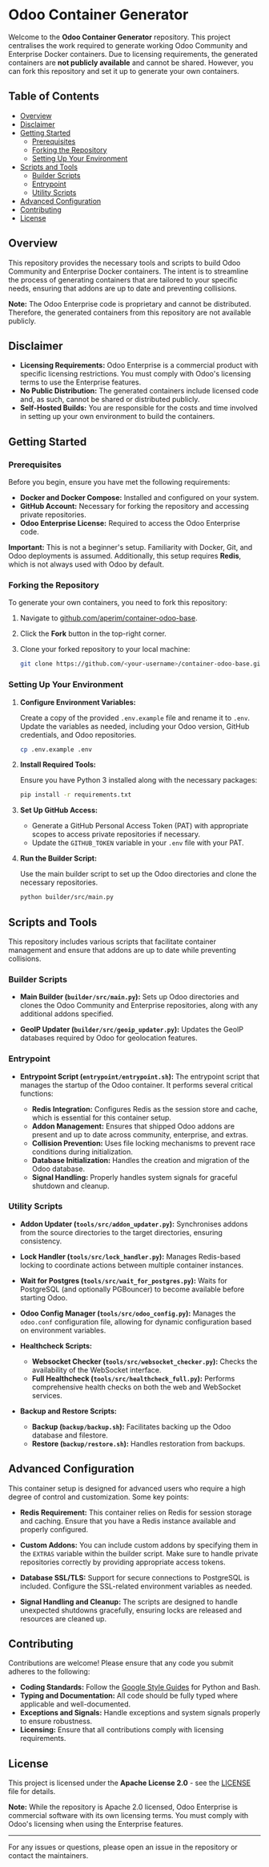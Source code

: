 # Odoo Container Generator

Welcome to the **Odoo Container Generator** repository. This project centralises the work required to generate working Odoo Community and Enterprise Docker containers. Due to licensing requirements, the generated containers are **not publicly available** and cannot be shared. However, you can fork this repository and set it up to generate your own containers.

## Table of Contents

- [Overview](#overview)
- [Disclaimer](#disclaimer)
- [Getting Started](#getting-started)
  - [Prerequisites](#prerequisites)
  - [Forking the Repository](#forking-the-repository)
  - [Setting Up Your Environment](#setting-up-your-environment)
- [Scripts and Tools](#scripts-and-tools)
  - [Builder Scripts](#builder-scripts)
  - [Entrypoint](#entrypoint)
  - [Utility Scripts](#utility-scripts)
- [Advanced Configuration](#advanced-configuration)
- [Contributing](#contributing)
- [License](#license)

## Overview

This repository provides the necessary tools and scripts to build Odoo Community and Enterprise Docker containers. The intent is to streamline the process of generating containers that are tailored to your specific needs, ensuring that addons are up to date and preventing collisions.

**Note:** The Odoo Enterprise code is proprietary and cannot be distributed. Therefore, the generated containers from this repository are not available publicly.

## Disclaimer

- **Licensing Requirements:** Odoo Enterprise is a commercial product with specific licensing restrictions. You must comply with Odoo's licensing terms to use the Enterprise features.
- **No Public Distribution:** The generated containers include licensed code and, as such, cannot be shared or distributed publicly.
- **Self-Hosted Builds:** You are responsible for the costs and time involved in setting up your own environment to build the containers.

## Getting Started

### Prerequisites

Before you begin, ensure you have met the following requirements:

- **Docker and Docker Compose:** Installed and configured on your system.
- **GitHub Account:** Necessary for forking the repository and accessing private repositories.
- **Odoo Enterprise License:** Required to access the Odoo Enterprise code.

**Important:** This is not a beginner's setup. Familiarity with Docker, Git, and Odoo deployments is assumed. Additionally, this setup requires **Redis**, which is not always used with Odoo by default.

### Forking the Repository

To generate your own containers, you need to fork this repository:

1. Navigate to [github.com/aperim/container-odoo-base](https://github.com/aperim/container-odoo-base).
2. Click the **Fork** button in the top-right corner.
3. Clone your forked repository to your local machine:

   ```bash
   git clone https://github.com/<your-username>/container-odoo-base.git
   ```

### Setting Up Your Environment

1. **Configure Environment Variables:**

   Create a copy of the provided `.env.example` file and rename it to `.env`. Update the variables as needed, including your Odoo version, GitHub credentials, and Odoo repositories.

   ```bash
   cp .env.example .env
   ```

2. **Install Required Tools:**

   Ensure you have Python 3 installed along with the necessary packages:

   ```bash
   pip install -r requirements.txt
   ```

3. **Set Up GitHub Access:**

   - Generate a GitHub Personal Access Token (PAT) with appropriate scopes to access private repositories if necessary.
   - Update the `GITHUB_TOKEN` variable in your `.env` file with your PAT.

4. **Run the Builder Script:**

   Use the main builder script to set up the Odoo directories and clone the necessary repositories.

   ```bash
   python builder/src/main.py
   ```

## Scripts and Tools

This repository includes various scripts that facilitate container management and ensure that addons are up to date while preventing collisions.

### Builder Scripts

- **Main Builder (`builder/src/main.py`):** Sets up Odoo directories and clones the Odoo Community and Enterprise repositories, along with any additional addons specified.

- **GeoIP Updater (`builder/src/geoip_updater.py`):** Updates the GeoIP databases required by Odoo for geolocation features.

### Entrypoint

- **Entrypoint Script (`entrypoint/entrypoint.sh`):** The entrypoint script that manages the startup of the Odoo container. It performs several critical functions:

  - **Redis Integration:** Configures Redis as the session store and cache, which is essential for this container setup.
  - **Addon Management:** Ensures that shipped Odoo addons are present and up to date across community, enterprise, and extras.
  - **Collision Prevention:** Uses file locking mechanisms to prevent race conditions during initialization.
  - **Database Initialization:** Handles the creation and migration of the Odoo database.
  - **Signal Handling:** Properly handles system signals for graceful shutdown and cleanup.

### Utility Scripts

- **Addon Updater (`tools/src/addon_updater.py`):** Synchronises addons from the source directories to the target directories, ensuring consistency.

- **Lock Handler (`tools/src/lock_handler.py`):** Manages Redis-based locking to coordinate actions between multiple container instances.

- **Wait for Postgres (`tools/src/wait_for_postgres.py`):** Waits for PostgreSQL (and optionally PGBouncer) to become available before starting Odoo.

- **Odoo Config Manager (`tools/src/odoo_config.py`):** Manages the `odoo.conf` configuration file, allowing for dynamic configuration based on environment variables.

- **Healthcheck Scripts:**

  - **Websocket Checker (`tools/src/websocket_checker.py`):** Checks the availability of the WebSocket interface.
  - **Full Healthcheck (`tools/src/healthcheck_full.py`):** Performs comprehensive health checks on both the web and WebSocket services.

- **Backup and Restore Scripts:**

  - **Backup (`backup/backup.sh`):** Facilitates backing up the Odoo database and filestore.
  - **Restore (`backup/restore.sh`):** Handles restoration from backups.

## Advanced Configuration

This container setup is designed for advanced users who require a high degree of control and customization. Some key points:

- **Redis Requirement:** This container relies on Redis for session storage and caching. Ensure that you have a Redis instance available and properly configured.

- **Custom Addons:** You can include custom addons by specifying them in the `EXTRAS` variable within the builder script. Make sure to handle private repositories correctly by providing appropriate access tokens.

- **Database SSL/TLS:** Support for secure connections to PostgreSQL is included. Configure the SSL-related environment variables as needed.

- **Signal Handling and Cleanup:** The scripts are designed to handle unexpected shutdowns gracefully, ensuring locks are released and resources are cleaned up.

## Contributing

Contributions are welcome! Please ensure that any code you submit adheres to the following:

- **Coding Standards:** Follow the [Google Style Guides](https://google.github.io/styleguide/) for Python and Bash.
- **Typing and Documentation:** All code should be fully typed where applicable and well-documented.
- **Exceptions and Signals:** Handle exceptions and system signals properly to ensure robustness.
- **Licensing:** Ensure that all contributions comply with licensing requirements.

## License

This project is licensed under the **Apache License 2.0** - see the [LICENSE](LICENSE) file for details.

**Note:** While the repository is Apache 2.0 licensed, Odoo Enterprise is commercial software with its own licensing terms. You must comply with Odoo's licensing when using the Enterprise features.

---

For any issues or questions, please open an issue in the repository or contact the maintainers.
